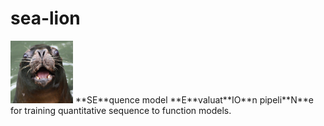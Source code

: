 # sea-lion

<img src="./Screen Shot 2022-03-08 at 12.06.51 PM.png" width="100" height='100'>
**SE**quence model **E**valuat**IO**n pipeli**N**e for training quantitative sequence to function models.
